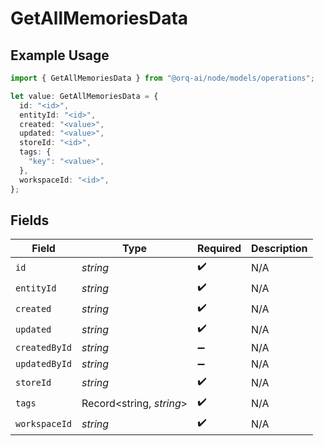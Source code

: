 # GetAllMemoriesData

## Example Usage

```typescript
import { GetAllMemoriesData } from "@orq-ai/node/models/operations";

let value: GetAllMemoriesData = {
  id: "<id>",
  entityId: "<id>",
  created: "<value>",
  updated: "<value>",
  storeId: "<id>",
  tags: {
    "key": "<value>",
  },
  workspaceId: "<id>",
};
```

## Fields

| Field                    | Type                     | Required                 | Description              |
| ------------------------ | ------------------------ | ------------------------ | ------------------------ |
| `id`                     | *string*                 | :heavy_check_mark:       | N/A                      |
| `entityId`               | *string*                 | :heavy_check_mark:       | N/A                      |
| `created`                | *string*                 | :heavy_check_mark:       | N/A                      |
| `updated`                | *string*                 | :heavy_check_mark:       | N/A                      |
| `createdById`            | *string*                 | :heavy_minus_sign:       | N/A                      |
| `updatedById`            | *string*                 | :heavy_minus_sign:       | N/A                      |
| `storeId`                | *string*                 | :heavy_check_mark:       | N/A                      |
| `tags`                   | Record<string, *string*> | :heavy_check_mark:       | N/A                      |
| `workspaceId`            | *string*                 | :heavy_check_mark:       | N/A                      |